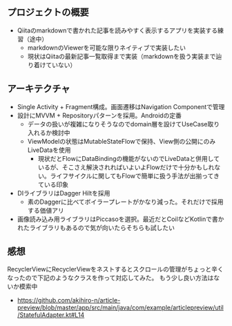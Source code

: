 ## プロジェクトの概要
- Qiitaのmarkdownで書かれた記事を読みやすく表示するアプリを実装する練習（途中）
  - markdownのViewerを可能な限りネイティブで実装したい 
  - 現状はQiitaの最新記事一覧取得まで実装（markdownを扱う実装まで辿り着けていない）

## アーキテクチャ
- Single Activity + Fragment構成。画面遷移はNavigation Componentで管理
- 設計にMVVM + Repositoryパターンを採用。Androidの定番
  - データの扱いが複雑になりそうなのでdomain層を設けてUseCase取り入れるか検討中
  - ViewModelの状態はMutableStateFlowで保持、View側の公開にのみLiveDataを使用
    - 現状だとFlowにDataBindingの機能がないのでLiveDataと併用しているが、そこさえ解決されればいよいよFlowだけで十分かもしれない。ライフサイクルに関してもFlowで簡単に扱う手法が出揃ってきている印象
- DIライブラリはDagger Hiltを採用
  - 素のDaggerに比べてボイラープレートがかなり減った。それだけで採用する価値アリ
- 画像読み込み用ライブラリはPiccasoを選択。最近だとCoilなどKotlinで書かれたライブラリもあるので気が向いたらそちらも試したい

## 感想
RecyclerViewにRecyclerViewをネストするとスクロールの管理がちょっと辛くなったので下記のようなクラスを作って対応してみた。
もう少し良い方法はないか模索中
* https://github.com/akihiro-n/article-preview/blob/master/app/src/main/java/com/example/articlepreview/util/StatefulAdapter.kt#L14
